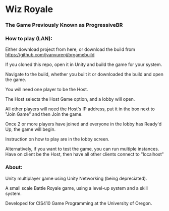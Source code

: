# Wiz Royale

### The Game Previously Known as ProgressiveBR

### How to play (LAN):

Either download project from here, or download the build from https://github.com/jvanvurenj/brgamebuild

If you cloned this repo, open it in Unity and build the game for your system.

Navigate to the build, whether you built it or downloaded the build and open the game.

You will need one player to be the Host. 

The Host selects the Host Game option, and a lobby will open.

All other players will need the Host's IP address, put it in the box next to "Join Game" and then Join the game.

Once 2 or more players have joined and everyone in the lobby has Ready'd Up, the game will begin.

Instruction on how to play are in the lobby screen.

Alternatively, if you want to test the game, you can run multiple instances. Have on client be the Host, then have all other clients connect to "localhost"

### About:

Unity multiplayer game using Unity Networking (being depreciated).

A small scale Battle Royale game, using a level-up system and a skill system. 

Developed for CIS410 Game Programming at the University of Oregon.

